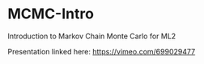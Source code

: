 # MCMC-Intro
Introduction to Markov Chain Monte Carlo for ML2

Presentation linked here: https://vimeo.com/699029477 

